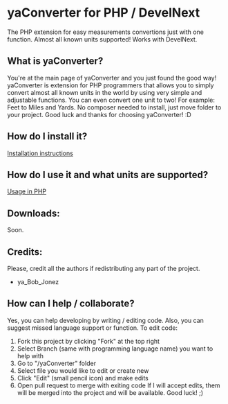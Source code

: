 # yaConverter for PHP / DevelNext
The PHP extension for easy measurements convertions just with one function. Almost all known units supported! Works with DevelNext.

What is yaConverter?
-----
You're at the main page of yaConverter and you just found the good way! yaConverter is extension for PHP programmers that allows you to simply convert almost all known units in the world by using very simple and adjustable functions. You can even convert one unit to two! For example: Feet to Miles and Yards. No composer needed to install, just move folder to your project. Good luck and thanks for choosing yaConverter! :D

How do I install it?
-----
[Installation instructions](Installation.md)

How do I use it and what units are supported?
-----
[Usage in PHP](Usage.md)

Downloads:
-----
Soon.

Credits:
-----
Please, credit all the authors if redistributing any part of the project.
- ya_Bob_Jonez

How can I help / collaborate?
-----
Yes, you can help developing by writing / editing code. Also, you can suggest missed language support or function.
To edit code:
1. Fork this project by clicking "Fork" at the top right
2. Select Branch (same with programming language name) you want to help with
3. Go to "/yaConverter" folder
4. Select file you would like to edit or create new
5. Click "Edit" (small pencil icon) and make edits
6. Open pull request to merge with exiting code
If I will accept edits, them will be merged into the project and will be available.
Good luck! ;)
